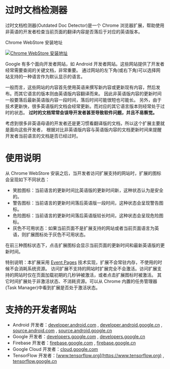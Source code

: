 # 过时文档检测器
过时文档检测器(Outdated Doc Detector)是一个 Chrome 浏览器扩展，帮助使用非英语的开发者检查当前页面的翻译内容是否落后于对应的英语版本。

Chrome WebStore 安装地址

[![Chrome WebStore 安装地址](https://developer.chrome.com/webstore/images/ChromeWebStore_BadgeWBorder_v2_206x58.png "Chrome WebStore 安装地址")](https://chrome.google.com/webstore/detail/outdated-doc-detector/enmpooegjbnbhifdpapjknlbjefnlnja)

Google 有多个面向开发者网站，如 Android 开发者网站。这些网站提供了开发者经常需要查阅的关键文档，非常重要。
通过网站的左下角(或右下角)可以选择网站支持的一种语言作为默认显示的语言。

一般而言，这些网站的内容首先使用英语来撰写新内容或更新现有内容，然后发布。而其它语言的版本则由英语版内容翻译而来。
因此非英语版内容的更新时间一般要落后最新英语版内容一段时间，落后时间可能很短也可能长。
另外，由于技术更新快，很多英语版的文档会经常更新。而对应的其它语言版本则经常处于过时的状态。
**过时的文档常常会误导开发者甚至导致软件问题，并且不易察觉。**

考虑到很多非英语母语的开发者还是更习惯看翻译版的文档，所以这个扩展主要就是面向这些开发者，
根据对比非英语版内容与英语版内容的文档更新时间来提醒开发者当前语言的文档是否已经过时。

# 使用说明
从 Chrome WebStore 安装之后，当开发者访问扩展支持的网站时，扩展的图标会呈现如下不同状态：
- 笑脸图标：当前语言的更新时间比英语版的更新时间新，这种状态认为是安全的。
- 警告图标：当前语言的更新时间落后英语版一段时间，这种状态会呈现警告图标。
- 危险图标：当前语言的更新时间落后英语版较长时间，这种状态会呈现危险图标。
- 灰色不可用状态：如果当前页面不是扩展支持的网站或者当前页面语言为英语，则扩展图标处于灰色不可用状态。

在前三种图标状态下，点击扩展图标会显示当前页面的更新时间和最新英语版的更新时间。

特别说明：本扩展采用 [Event Pages](https://developer.chrome.com/extensions/event_pages) 技术实现，扩展不会常驻内存，不使用的时候不会消耗系统资源。
访问扩展不支持的网站时扩展完全不会激活。访问扩展支持的网站时仅在页面加载初期的几秒钟被激活，或者点击扩展图标时被激活。
其它时间扩展处于非激活状态、不消耗资源。可以从 Chrome 内置的任务管理器(Task Manager)中看到扩展是否处于激活状态。

# 支持的开发者网站
- Android 开发者：[developer.android.com](https://developer.android.com) , [developer.android.google.cn](https://developer.android.google.cn) , [source.android.com](https://source.android.com) , [source.android.google.cn](https://source.android.google.cn)
- Google 开发者：[developers.google.com](https://developers.google.com)  , [developers.google.cn](https://developers.google.cn) 
- Firebase 开发者：[firebase.google.com](https://firebase.google.com)  , [firebase.google.cn](https://firebase.google.cn) 
- Google Cloud 开发者：[cloud.google.com](https://cloud.google.com) 
- TensorFlow 开发者：[www.tensorflow.org](https://www.tensorflow.org)  , [tensorflow.google.cn](https://tensorflow.google.cn) 
